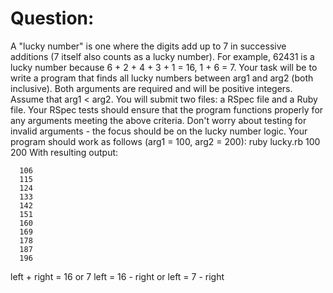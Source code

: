 # Question: 
A "lucky number" is one where the digits add up to 7 in successive additions (7 itself also counts as a lucky number). For example, 62431 is a lucky number because 6 + 2 + 4 + 3 + 1 = 16, 1 + 6 = 7. Your task will be to write a program that finds all lucky numbers between arg1 and arg2 (both inclusive). Both arguments are required and will be positive integers. Assume that arg1 < arg2.
You will submit two files: a RSpec file and a Ruby file. Your RSpec tests should ensure that the program functions properly for any arguments meeting the above criteria. Don't worry about testing for invalid arguments - the focus should be on the lucky number logic.
Your program should work as follows (arg1 = 100, arg2 = 200):
ruby lucky.rb 100 200
With resulting output:
```
  106
  115
  124
  133
  142
  151
  160
  169
  178
  187
  196
```
left + right = 16 or 7 
left  = 16 - right 
or 
left = 7 - right 
